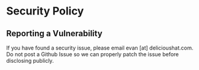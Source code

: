 # Security Policy

## Reporting a Vulnerability

If you have found a security issue, please email evan [at] delicioushat.com.  Do not post a Github Issue so we can properly patch the issue before disclosing publicly. 
